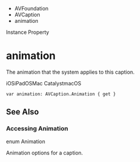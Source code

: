 

- AVFoundation
- AVCaption
-  animation 

Instance Property

# animation

The animation that the system applies to this caption.

iOSiPadOSMac CatalystmacOS

``` source
var animation: AVCaption.Animation { get }
```

## See Also

### Accessing Animation

enum Animation

Animation options for a caption.

